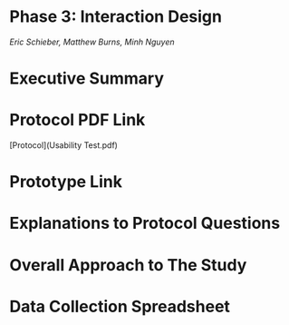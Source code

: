# Phase 3: Interaction Design

*Eric Schieber, Matthew Burns, Minh Nguyen*

# Executive Summary

# Protocol PDF Link

[Protocol](Usability Test.pdf)
# Prototype Link

# Explanations to Protocol Questions

# Overall Approach to The Study

# Data Collection Spreadsheet
